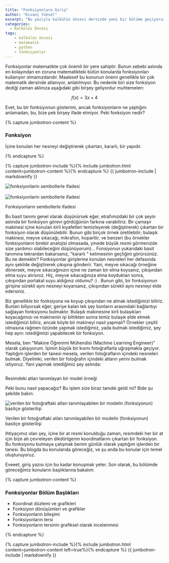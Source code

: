 ```yaml
---
title: "Fonksiyonlara Giriş"
author: "Kıvanç Yüksel"
excerpt: "Bu yazıyla kalkülüs öncesi dersinde yeni bir bölüme geçiyoruz. Bu bölüm ileride göreceğimiz konuların neredeyse hepsinde kullanacağımız konulardan bahsettiği için oldukça onemli bir bölüm..."
categories:
  - Kalkülüs Öncesi
tags:
    - kalkülüs öncesi
    - matematik
    - python
    - fonksiyonlar
---
```


Fonksiyonlar matematikte çok önemli bir yere sahiptir. Bunun sebebi aslında en kolayından en zoruna matematikteki bütün konularda fonksiyonları kullanıyor olmamızdandır. Maalesef bu konunun önemi genellikle bir çok matematik dersinde atlanıyor, anlatılmıyor. Bu nedenle biri size fonksiyon dediği zaman aklınıza aşağıdaki gibi birşey geliyordur muhtemelen:

$$f(x) = 3x + 4$$

Evet, bu bir fonksiyonun gösterimi, ancak fonksiyonların ne yaptığını anlamadan, bu, bize pek birşey ifade etmiyor. Peki fonksiyon nedir?

{% capture jumbotron-content %}
<h3>Fonksiyon</h3>
<p class="lead">İçine konulan her nesneyi değiştirerek çıkartan, kararlı, bir yapıdır.</p>
{% endcapture %}

{% capture jumbotron-include %}{% include jumbotron.html content=jumbotron-content %}{% endcapture %}
{{ jumbotron-include | markdownify }}

<div class="text-center">
    <img src="{{site.url}}/assets/img/kalkulus_oncesi/fonksiyonlar/fonksiyon.png" class="img-fluid" alt="fonksiyonlarin sembollerle ifadesi">
</div>    

<br>

<div class="text-center">
    <img src="{{site.url}}/assets/img/kalkulus_oncesi/fonksiyonlar/fonksiyon_diagram.png" class="img-fluid" alt="fonksiyonlarin sembollerle ifadesi">
    <p>Fonksiyonların sembollerle ifadesi</p>
</div>    


Bu basit tanımı genel olarak düşünürsek eğer, etrafımızdaki bir çok şeyin aslında bir
fonksiyon görevi gördüğünün farkına varabiliriz. Bir çamaşır makinesi içine konulan kirli
kıyafetleri temizleyerek (değiştirerek) çıkartan bir fonksiyon olarak düşünülebilir. Bunun
gibi birçok örnek üretilebilir; bulaşık makinesi, meyve sıkacağı, mikrafon, hoparlör, ve
benzeri (bu örnekler fonksiyonların birebir analojisi olmasada, yinede büyük resmi
görmenizde size yardımcı olabileceğini düşünüyorum)... Fonsiyonun yukarıdaki basit tanımına tekrardan bakarsanız, "kararlı " kelimesinin geçtiğini görürsünüz. Bu ne demektir? Fonksiyonlar girişlerine konulan nesneleri her defasında aynı şekilde değiştirerek çıkışına gönderir. Yani, meyve sıkacağı örneğine dönersek, meyve sıkacağınızın içine ne zaman bir elma koysanız, çıkışından elma suyu alırsınız. Hiç, meyve sıkacağınıza elma koyduktan sonra, çıkışından portakal suyu aldığınız oldumu? :) . Bunun gibi, bir fonksiyonun girişine sürekli aynı nesneyi koyarsanız, çıkışından sürekli aynı nesneyi elde edersiniz.

Biz genellikle bir fonksiyona ne koyup çıkışından ne almak istediğimizi biliriz. Bunları biliyorsak eğer, geriye kalan tek şey bunların arasındaki bağlantıyı sağlayan fonksiyonu bulmaktır. Bulaşık makinesine kirli bulaşıkları koyacağımızı ve makinenin işi bittikten sonra temiz bulaşık elde etmek istediğimizi biliriz, ancak böyle bir makineyi nasıl yapmalı? Örnekler çeşitli olmasına rağmen özünde yapmak istediğimiz, yada bulmak istediğimiz, şey hep aynı: istediğimizi yapabilecek bir fonksiyon.

Mesela, ben "Makine Öğrenimi Mühendisi (Machine Learning Engineer)" olarak çalışıyorum.
İşimin büyük bir kısmı fotoğraflarla uğraşmakla geçiyor. Yaptığım işlerden bir tanesi
mesela, verilen fotoğrafların içindeki nesneleri bulmak. Diyelimki, verilen bir fotoğrafın
içindeki atların yerini bulmak istiyoruz. Yani yapmak istediğimiz şey aslında:

<div class="text-center">
    <img src="{{site.url}}/assets/img/kalkulus_oncesi/fonksiyonlar/at_with_bbox.jpg" class="img-fluid" alt="">
    <p>Resimdeki atları tanımlayan bir model örneği</p>
</div>    

Peki bunu nasıl yapacağız? Bu işlem size biraz tanıdık geldi mi? Bide şu şekilde bakın:

<div class="text-center">
    <img src="{{site.url}}/assets/img/kalkulus_oncesi/fonksiyonlar/at_model.jpg" class="img-fluid" alt="verilen bir fotoğraftaki atları tanımlayabilen bir modelin (fonksiyonun) basitçe gösterilişi">
    <p>Verilen bir fotoğraftaki atları tanımlayabilen bir modelin (fonksiyonun) basitçe gösterilişi</p>
</div>    


Ihtiyaçımız olan şey,  içine bir at resmi konulduğu zaman, resimdeki her bir at için bize atı çevreleyen dikdörtgenin koordinatlarını çıkartan bir fonksiyon. Bu fonksiyonu bulmaya çalışmak benim günlük olarak yaptığım işlerden bir tanesi. Bu blogda bu konularıda göreceğiz, ve şu anda bu konular için temel oluşturuyoruz.

Eveeet, giriş yazısı için bu kadar konuşmak yeter. Son olarak, bu bölümde göreceğimiz konuların başlıklarına bakalım:


{% capture jumbotron-content %}
<h3>Fonksiyonlar Bölüm Başlıkları</h3>
<ul>
<li>Koordinat düzlemi ve grafikleri</li>
<li>Fonksiyon dönüşümleri ve grafikler</li>
<li>Fonksiyonların bileşimi</li>
<li>Fonksiyonların tersi</li>
<li>Fonksiyonların tersinin grafiksel olarak incelenmesi</li>
</ul>
{% endcapture %}

{% capture jumbotron-include %}{% include jumbotron.html content=jumbotron-content left=true%}{% endcapture %}
{{ jumbotron-include | markdownify }}
